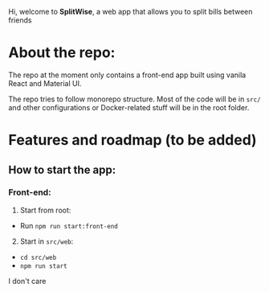 Hi, welcome to **SplitWise**, a web app that allows you to split bills between friends

# About the repo:

The repo at the moment only contains a front-end app built using vanila React and Material UI.

The repo tries to follow monorepo structure. Most of the code will be in `src/` and other configurations or Docker-related stuff will be in the root folder.

# Features and roadmap (to be added)

## How to start the app:

### Front-end:

1. Start from root:

- Run `npm run start:front-end`

2. Start in `src/web`:

- `cd src/web`
- `npm run start`

I don't care
